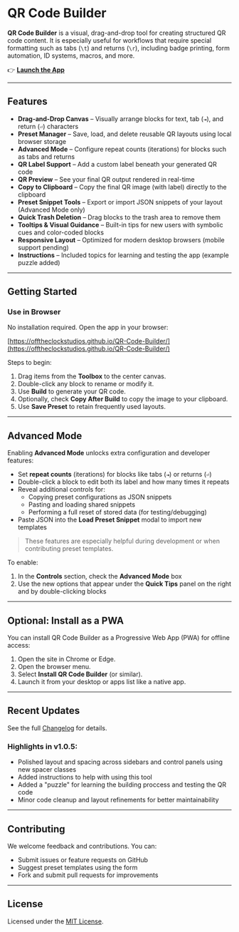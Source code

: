 # QR Code Builder

**QR Code Builder** is a visual, drag-and-drop tool for creating structured QR code content. It is especially useful for workflows that require special formatting such as tabs (`\t`) and returns (`\r`), including badge printing, form automation, ID systems, macros, and more.

👉 [**Launch the App**](https://offtheclockstudios.github.io/QR-Code-Builder/)

---

## Features

* **Drag-and-Drop Canvas** – Visually arrange blocks for text, tab (`⇥`), and return (`⏎`) characters
* **Preset Manager** – Save, load, and delete reusable QR layouts using local browser storage
* **Advanced Mode** – Configure repeat counts (iterations) for blocks such as tabs and returns
* **QR Label Support** – Add a custom label beneath your generated QR code
* **QR Preview** – See your final QR output rendered in real-time
* **Copy to Clipboard** – Copy the final QR image (with label) directly to the clipboard
* **Preset Snippet Tools** – Export or import JSON snippets of your layout (Advanced Mode only)
* **Quick Trash Deletion** – Drag blocks to the trash area to remove them
* **Tooltips & Visual Guidance** – Built-in tips for new users with symbolic cues and color-coded blocks
* **Responsive Layout** – Optimized for modern desktop browsers (mobile support pending)
* **Instructions** – Included topics for learning and testing the app (example puzzle added)

---

## Getting Started

### Use in Browser

No installation required. Open the app in your browser:

[https://offtheclockstudios.github.io/QR-Code-Builder/](https://offtheclockstudios.github.io/QR-Code-Builder/)

Steps to begin:

1. Drag items from the **Toolbox** to the center canvas.
2. Double-click any block to rename or modify it.
3. Use **Build** to generate your QR code.
4. Optionally, check **Copy After Build** to copy the image to your clipboard.
5. Use **Save Preset** to retain frequently used layouts.

---

## Advanced Mode

Enabling **Advanced Mode** unlocks extra configuration and developer features:

* Set **repeat counts** (iterations) for blocks like tabs (`⇥`) or returns (`⏎`)
* Double-click a block to edit both its label and how many times it repeats
* Reveal additional controls for:
  - Copying preset configurations as JSON snippets
  - Pasting and loading shared snippets
  - Performing a full reset of stored data (for testing/debugging)
* Paste JSON into the **Load Preset Snippet** modal to import new templates

> These features are especially helpful during development or when contributing preset templates.

To enable:

1. In the **Controls** section, check the **Advanced Mode** box
2. Use the new options that appear under the **Quick Tips** panel on the right and by double-clicking blocks

---

## Optional: Install as a PWA

You can install QR Code Builder as a Progressive Web App (PWA) for offline access:

1. Open the site in Chrome or Edge.
2. Open the browser menu.
3. Select **Install QR Code Builder** (or similar).
4. Launch it from your desktop or apps list like a native app.

---

## Recent Updates

See the full [Changelog](./CHANGELOG.md) for details.

### Highlights in v1.0.5:

* Polished layout and spacing across sidebars and control panels using new spacer classes
* Added instructions to help with using this tool
* Added a "puzzle" for learning the building proccess and testing the QR code
* Minor code cleanup and layout refinements for better maintainability

---

## Contributing

We welcome feedback and contributions. You can:

* Submit issues or feature requests on GitHub
* Suggest preset templates using the form
* Fork and submit pull requests for improvements

---

## License

Licensed under the [MIT License](./LICENSE).
